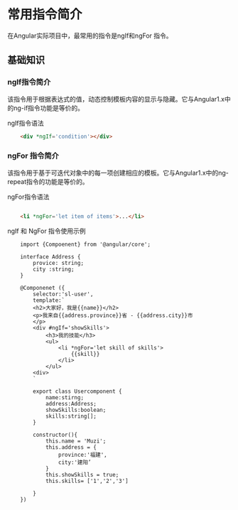 # 常用指令简介

在Angular实际项目中，最常用的指令是ngIf和ngFor 指令。

## 基础知识


### ngIf指令简介

该指令用于根据表达式的值，动态控制模板内容的显示与隐藏。它与Angular1.x中的ng-if指令功能是等价的。

ngIf指令语法

```HTML
    <div *ngIf='condition'></div>
```

### ngFor 指令简介

该指令用于基于可迭代对象中的每一项创建相应的模板。它与Angular1.x中的ng-repeat指令的功能是等价的。

ngFor指令语法

```HTML

    <li *ngFor='let item of items'>...</li>

```

ngIf 和 NgFor 指令使用示例

```Ts
    import {Compoenent} from '@angular/core';

    interface Address {
        provice: string;
        city :string;
    }

    @Componenet ({
        selector:'sl-user',
        template:`
        <h2>大家好，我是{{name}}</h2>
        <p>我来自{{address.province}}省 - {{address.city}}市
        </p>
        <div #ngIf='showSkills'>
            <h3>我的技能</h3>
            <ul>
                <li *ngFor='let skill of skills'>
                    {{skill}}
                </li>
            </ul>
        <div>
        `

        export class Usercomponent {
            name:stirng;
            address:Address;
            showSkills:boolean;
            skills:string[];
        }

        constructor(){
            this.name = 'Muzi';
            this.address = {
                province:'福建',
                city:'建阳’
            }
            this.showSkills = true;
            this.skills= ['1','2','3']

        }
    })
```